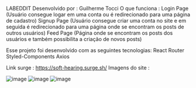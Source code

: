 LABEDDIT 
Desenvolvido por : Guilherme Tocci
O que funciona : 
Login Page (Usuário consegue logar em uma conta ou é redirecionado para uma página de cadastro)
Signup Page (Usuário consegue criar uma conta no site e em seguida é redirecionado para uma página onde se encontram os posts de outros usuários)
Feed Page (Página onde se encontram os posts dos usuários e também possibilita a criação de novos posts)

Esse projeto foi desenvolvido com as seguintes tecnologias:
React Router
Styled-Components
Axios

Link surge : https://soft-hearing.surge.sh/
Imagens do site :

![image](https://user-images.githubusercontent.com/104547759/182065355-0c7363d2-d898-4b39-a985-22882752098c.png)
![image](https://user-images.githubusercontent.com/104547759/182065380-04abaae0-a72f-45db-8e36-ec491becb7b5.png)
![image](https://user-images.githubusercontent.com/104547759/182065432-541a224e-8179-47ec-8e54-21b099996588.png)

